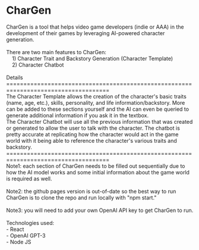 # CharGen 
CharGen is a tool that helps video game developers (indie or AAA) in the development of their games by leveraging AI-powered character generation. \
\
There are two main features to CharGen: \
&nbsp;&nbsp;&nbsp;&nbsp;1) Character Trait and Backstory Generation (Character Template) \
&nbsp;&nbsp;&nbsp;&nbsp;2) Character Chatbot \
\
Details \
==================================================================================== \
The Character Template allows the creation of the character's basic traits (name, age, etc.), skills, personality, and life information/backstory. More can be added to these sections yourself and the AI can even be queried to generate additional information if you ask it in the textbox. \
The Character Chatbot will use all the previous information that was created or generated to allow the user to talk with the character. The chatbot is pretty accurate at replicating how the character would act in the game world with it being able to reference the character's various traits and backstory. \
==================================================================================== \
Note1: each section of CharGen needs to be filled out sequentially due to how the AI model works and some initial information about the game world is required as well. \
\
Note2: the github pages version is out-of-date so the best way to run CharGen is to clone the repo and run locally with "npm start." \
\
Note3: you will need to add your own OpenAI API key to get CharGen to run. \
\
Technologies used: \
    - React \
    - OpenAI GPT-3 \
    - Node JS
